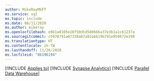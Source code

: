 ```yaml
---
author: MikeRayMSFT
ms.service: sql
ms.topic: include
ms.date: 06/11/2020
ms.author: mikeray
ms.openlocfilehash: e9b1a0105e26f50d5d58066ba37e3b1a1c61237a
ms.sourcegitcommit: c5078791a07330a87a92abb19b791e950672e198
ms.translationtype: HT
ms.contentlocale: zh-TW
ms.lasthandoff: 11/26/2020
ms.locfileid: "86196194"
---
```

[!INCLUDE [Applies to](../../includes/applies-md.md)] [!INCLUDE [Synapse Analytics](_asa.md)] [!INCLUDE [Parallel Data Warehouse](../../includes/applies-to-version/_pdw.md)]
